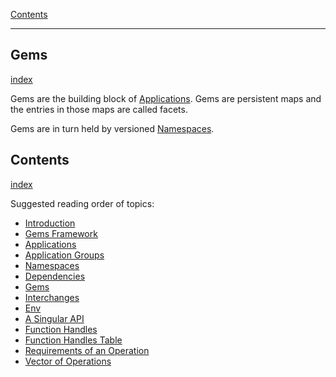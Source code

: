 [Contents](../../Contents.md)

---

## Gems
[index](../../Older%20Topic%20Indexes/Gems.md)

Gems are the building block of [Applications](../../Older%20Topic%20Indexes/Applications.md). Gems are persistent maps and the entries in those maps are called facets.

Gems are in turn held by versioned [Namespaces](../../Older%20Topic%20Indexes/Namespaces.md).

## Contents
[index](../../Contents.md)

Suggested reading order of topics:

- [Introduction](../../Older%20Topic%20Indexes/Introduction.md)
- [Gems Framework](../../Older%20Topic%20Indexes/Gems%20Framework.md)
- [Applications](../../Older%20Topic%20Indexes/Applications.md)
- [Application Groups](../../Older%20Topic%20Indexes/Application%20Groups.md)
- [Namespaces](../../Older%20Topic%20Indexes/Namespaces.md)
- [Dependencies](../../Older%20Topic%20Indexes/Dependencies.md)
- [Gems](../../Older%20Topic%20Indexes/Gems.md)
- [Interchanges](../../Older%20Topic%20Indexes/Interchanges.md)
- [Env](../../Older%20Topic%20Indexes/Env.md)
- [A Singular API](../../Older%20Topic%20Indexes/A%20Singular%20API.md)
- [Function Handles](../../Older%20Topic%20Indexes/Function%20Handles.md)
- [Function Handles Table](../../Older%20Topic%20Indexes/Function%20Handles%20Table.md)
- [Requirements of an Operation](../../Older%20Topic%20Indexes/Requirements%20of%20an%20Operation.md)
- [Vector of Operations](../../Older%20Topic%20Indexes/Vector%20of%20Operations.md)
